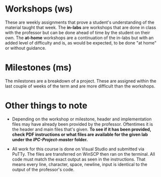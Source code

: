 # Workshops (ws)
These are weekly assignments that prove a student's understanding of the material taught that week. The **in-labs** are workshops that are done in class with the professor but can be done ahead of time by the student on their own. The **at-home** workshops are a continuation of the in-labs but with an added level of difficulty and is, as would be expected, to be done "at home" or without guidance.


# Milestones (ms)
The milestones are a breakdown of a project. These are assigned within the last couple of weeks of the term and are more difficult than the workshops.


# Other things to note
* Depending on the workshop or milestone, header and implementation files may have already been provided by the professor. Oftentimes it is the header and main files that's given. **To see if it has been provided, check PDF instructions or what files are available for the given lab under the *IPC-Project-master* folder.**

* All work for this course is done on Visual Studio and submitted via PuTTy. The files are transferred on WinSCP then ran on the terminal. All code must match the exact output as seen in the instructions. That means every line, character, space, newline, input is identical to the output of the professor's code.
